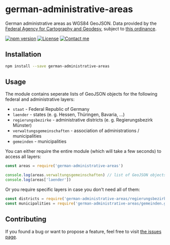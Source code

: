 # german-administrative-areas

German administrative areas as WGS84 GeoJSON. Data provided by the [Federal Agency for Cartography and Geodesy](http://www.geodatenzentrum.de/geodaten/gdz_rahmen.gdz_div?gdz_spr=deu&gdz_akt_zeile=5&gdz_anz_zeile=0&gdz_user_id=0), subject to [this ordinance](http://www.geodatenzentrum.de/docpdf/geonutzv.pdf).

[![npm version](https://img.shields.io/npm/v/german-administrative-areas.svg)](https://www.npmjs.com/package/german-administrative-areas)
[![License](https://img.shields.io/github/license/juliuste/german-administrative-areas.svg?style=flat)](license)
[![Contact me](https://img.shields.io/badge/contact-email-turquoise)](mailto:mail@juliustens.eu)

## Installation

```bash
npm install --save german-administrative-areas
```

## Usage

The module contains seperate lists of GeoJSON objects for the following federal and administrative layers:
- `staat` - Federal Republic of Germany
- `laender` - states (e. g. Hessen, Thüringen, Bavaria, …)
- `regierungsbezirke` - administrative districts (e. g. Regierungsbezirk Münster)
- `verwaltungsgemeinschaften` - association of administrations / municipalities
- `gemeinden` - municipalities

You can either require the entire module (which will take a few seconds) to access all layers:

```js
const areas = require('german-administrative-areas')

console.log(areas.verwaltungsgemeinschaften) // list of GeoJSON objects
console.log(areas['laender'])
```

Or you require specific layers in case you don't need all of them:

```js
const districts = require('german-administrative-areas/regierungsbezirke.geo.json')
const municipalities = require('german-administrative-areas/gemeinden.geo.json')
```

## Contributing

If you found a bug or want to propose a feature, feel free to visit [the issues page](https://github.com/juliuste/german-administrative-areas/issues).
